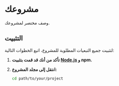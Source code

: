 # مشروعك

وصف مختصر لمشروعك.

## التثبيت

لتثبيت جميع التبعيات المطلوبة للمشروع، اتبع الخطوات التالية:

1. **تأكد من أنك قد قمت بتثبيت [Node.js](https://nodejs.org/) و npm.**

2. **انتقل إلى مجلد المشروع:**
   ```bash
   cd path/to/your/project
